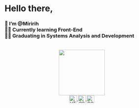 <div><h1> Hello there, </h1></div>
<h3> 👋 I’m @Miririh <br>
👩‍💻 Currently learning Front-End <br>
👨‍🎓 Graduating in Systems Analysis and Development <br><br></h3>


<div align="center">
  <a href="https://github.com/miririh">
  <img height="150em" src="https://github-readme-stats.vercel.app/api?username=miririh&show_icons=true&theme=radical&include_all_commits=true&count_private=true"/>
</div>

<div align="center">
  <img align="center" alt="HTML-5" height="25" src="https://img.shields.io/badge/HTML5-E34F26?style=for-the-badge&logo=html5&logoColor=white" />
  <img align="center" alt="CSS-3" height="25" src="https://img.shields.io/badge/CSS3-1572B6?style=for-the-badge&logo=css3&logoColor=white" />
  <img align="center" alt="BOOTSTRAP" height="25" src="https://img.shields.io/badge/Bootstrap-563D7C?style=for-the-badge&logo=bootstrap&logoColor=white" />
</div>
<!--- 

***link com todos os badges***
https://dev.to/envoy_/150-badges-for-github-pnk
***badge retangulo***
<img align="center" alt="JAVASCRIPT" height="30" src="https://img.shields.io/badge/JavaScript-F7DF1E?style=for-the-badge&logo=javascript&logoColor=black" />
***bagdes ícones***
<div>
  <img align="center" alt="HTML-5" height="30" src="https://cdn.jsdelivr.net/gh/devicons/devicon/icons/html5/html5-original.svg" />
  <img align="center" alt="CSS-3" height="30" src="https://cdn.jsdelivr.net/gh/devicons/devicon/icons/css3/css3-original.svg" />
  <img align="center" alt="JAVASCRIPT" height="30" src="https://cdn.jsdelivr.net/gh/devicons/devicon/icons/javascript/javascript-original.svg" />
</div>
***estatísticas de liguagens***
 <img height="100em" src="https://github-readme-stats.vercel.app/api/top-langs/?username=miririh&layout=compact"/>
***sobre****
- 👋 Hi, I’m Miriana de Grandis
- 🌱 I’m currently learning Front-End Web
- 👋 Hi, I’m @Miririh
- 👀 I’m interested in ...
- 🌱 I’m currently learning ...
- 💞️ I’m looking to collaborate on ...
- 📫 How to reach me ... --->
<!---
Miririh/Miririh is a ✨ special ✨ repository because its `README.md` (this file) appears on your GitHub profile.
You can click the Preview link to take a look at your changes.
--->
